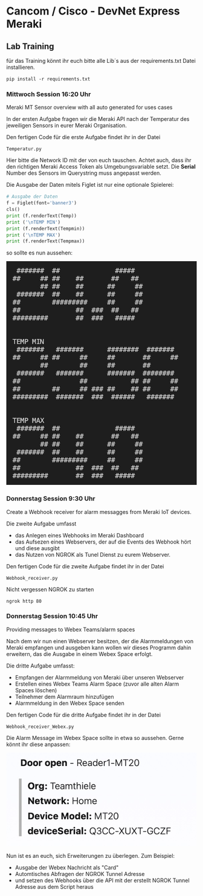 # Cancom / Cisco - DevNet Express Meraki 
## Lab Training

für das Training könnt ihr euch bitte alle Lib´s aus der requirements.txt Datei installieren.

```shell
pip install -r requirements.txt
```



### Mittwoch Session 16:20 Uhr
Meraki MT Sensor overview with all auto generated for uses cases

In der ersten Aufgabe fragen wir die Meraki API nach der Temperatur des jeweiligen Sensors in eurer Meraki Organisation.

Den fertigen Code für die erste Aufgabe findet ihr in der Datei 
```
Temperatur.py
```
Hier bitte die Network ID mit der von euch tauschen. Achtet auch, dass ihr den richtigen Meraki Access Token als Umgebungsvariable setzt. Die **Serial** Number des Sensors im Querystring muss angepasst werden.

Die Ausgabe der Daten mitels Figlet ist nur eine optionale Spielerei:
```Python
# Ausgabe der Daten 
f = Figlet(font='banner3')
cls()
print (f.renderText(Temp))
print ('\nTEMP MIN')
print (f.renderText(Tempmin))
print ('\nTEMP MAX')
print (f.renderText(Tempmax))
```

so sollte es nun aussehen:
<p align="center"> 
<img src="./Temperatur.jpg">
</p>



### Donnerstag Session 9:30 Uhr
Create a Webhook receiver for alarm messagges from Meraki IoT devices.

Die zweite Aufgabe umfasst 
* das Anlegen eines Webhooks im Meraki Dashboard
* das Aufsezen eines Webservers, der auf die Events des Webhook hört und diese ausgibt
* das Nutzen von NGROK als Tunel Dienst zu eurem Webserver.

Den fertigen Code für die zweite Aufgabe findet ihr in der Datei 
```
Webhook_receiver.py
```

Nicht vergessen NGROK zu starten

```shell
ngrok http 80

```



### Donnerstag Session 10:45 Uhr
Providing messages to Webex Teams/alarm spaces

Nach dem wir nun einen Webserver besitzen, der die Alarmmeldungen von Meraki empfangen und ausgeben kann wollen wir dieses Programm dahin erweitern, das die Ausgabe in einem Webex Space erfolgt.

Die dritte Aufgabe umfasst:
* Empfangen der Alarmmeldung von Meraki über unseren Webserver
* Erstellen eines Webex Teams Alarm Space (zuvor alle alten Alarm Spaces löschen)
* Teilnehmer dem Alarmraum hinzufügen
* Alarmmeldung in den Webex Space senden

Den fertigen Code für die dritte Aufgabe findet ihr in der Datei 
```
Webhook_receiver_Webex.py
```

Die Alarm Message im Webex Space sollte in etwa so aussehen. Gerne könnt ihr diese anpassen:
<p align="center"> 
<img src="./Alarmmessage.jpg">
</p>


Nun ist es an euch, sich Erweiterungen zu überlegen. Zum Beispiel:
* Ausgabe der Webex Nachricht als "Card"
* Automtisches Abfragen der NGROK Tunnel Adresse
* und setzen des Webhooks über die API mit der erstellt NGROK Tunnel Adresse aus dem Script heraus

